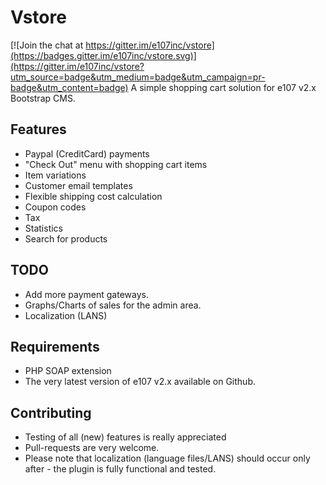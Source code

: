 # Vstore

[![Join the chat at https://gitter.im/e107inc/vstore](https://badges.gitter.im/e107inc/vstore.svg)](https://gitter.im/e107inc/vstore?utm_source=badge&utm_medium=badge&utm_campaign=pr-badge&utm_content=badge)
A simple shopping cart solution for e107 v2.x Bootstrap CMS. 

## Features
* Paypal (CreditCard) payments
* "Check Out" menu with shopping cart items
* Item variations
* Customer email templates
* Flexible shipping cost calculation
* Coupon codes
* Tax
* Statistics
* Search for products

## TODO
* Add more payment gateways. 
* Graphs/Charts of sales for the admin area. 
* Localization (LANS)

## Requirements
* PHP SOAP extension
* The very latest version of e107 v2.x available on Github. 

## Contributing
* Testing of all (new) features is really appreciated
* Pull-requests are very welcome. 
* Please note that localization (language files/LANS) should occur only after - the plugin is fully functional and tested. 

